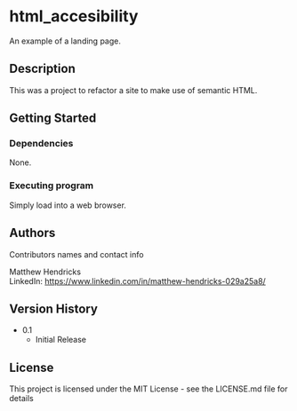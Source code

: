 # html_accesibility

An example of a landing page.

## Description

This was a project to refactor a site to make use of semantic HTML.

## Getting Started

### Dependencies

None.

### Executing program

Simply load into a web browser.

## Authors

Contributors names and contact info

Matthew Hendricks  
LinkedIn: https://www.linkedin.com/in/matthew-hendricks-029a25a8/

## Version History

* 0.1
    * Initial Release

## License

This project is licensed under the MIT License - see the LICENSE.md file for details